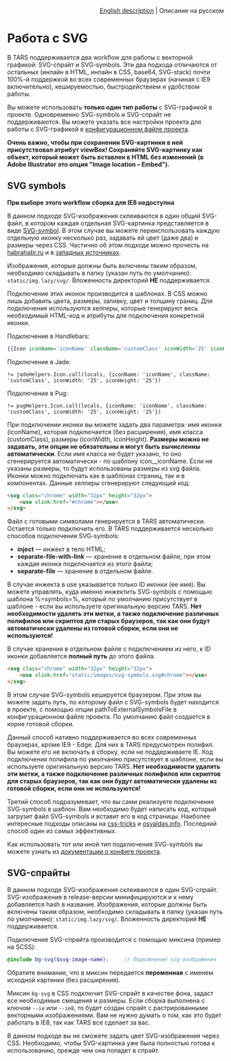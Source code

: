 <p align="right">
<a href="../en/svg-processing.md">English description</a> | Описание на русском
</p>

# Работа с SVG

В TARS поддерживается два workflow для работы с векторной графикой: SVG-спрайт и SVG-symbols. Эти два подхода отличаются от остальных (инлайн в HTML, инлайн в CSS, base64, SVG-stack) почти 100%-й поддержкой во всех современных браузерах (начиная с IE9 включительно), кешируемостью, быстродействием и удобством работы.

Вы можете использовать **только один тип работы** с SVG-графикой в проекте. Одновременно SVG-symbols и SVG-спрайт не поддерживаются. Вы можете указать все настройки проекта для работы с SVG-графикой в [конфигурационном файле проекта](options.md#svg).

**Очень важно, чтобы при сохранении SVG-картинки в ней присутствовал атрибут viewBox! Сохраняйте SVG-картинку как объект, который может быть вставлен в HTML без изменений (в Adobe Illustrator это опция "Image location – Embed").**

## SVG symbols

**При выборе этого workflow сборка для IE8 недоступна**

В данном подходе SVG-изображения склеиваются в один общий SVG-файл, в котором каждая отдельная SVG-картинка представляется в виде [SVG-symbol](https://developer.mozilla.org/ru/docs/Web/SVG/Element/symbol). В этом случае вы можете переиспользовать каждую отдельную иконку несколько раз, задавать ей цвет (даже два) и размеры через CSS. Частично об этом подходе можно прочесть на [habrahabr.ru](https://habrahabr.ru/post/272505/) и в [западных источниках](https://css-tricks.com/svg-symbol-good-choice-icons/).

Изображения, которые должны быть включены таким образом, необходимо складывать в папку (указан путь по умолчанию): `static/img.lazy/svg/`. Вложенность директорий **НЕ** поддерживается.

Подключение этих иконок производится в шаблонах. В CSS можно лишь добавить цвета, размеры, заливку, цвет и толщину границ. Для подключения используются хелперы, которые генерируют весь необходимый HTML-код и атрибуты для подключения конкретной иконки.

Подключение в Handlebars:

```handlebars
{{Icon iconName='iconName' className='customClass' iconWidth='25' iconHeight='25'}}
```

Подключение в Jade:

```jade
!= jadeHelpers.Icon.call(locals, {iconName: 'iconName', className: 'customClass', iconWidth: '25', iconHeight: '25'})
```

Подключение в Pug:

```jade
!= pugHelpers.Icon.call(locals, {iconName: 'iconName', className: 'customClass', iconWidth: '25', iconHeight: '25'})
```

При подключении иконки вы можете задать два параметра: имя иконки (iconName), которая подключается (без расширения), имя класса (customClass), размеры (iconWidth, iconHeight). **Размеры можно не задавать, эти опции не обязательны и могут быть вычисленны автоматически**. Если имя класса не будет указано, то оно сгенерируется автоматически - по шаблону icon__iconName. Если не указаны размеры, то будут использованы размеры из svg файла. Иконки можно подключать как в шаблонах страниц, так и в компонентах. Данные хелперы сгенерируют следующий код:

```html
<svg class="chrome" width="32px" height="32px">
    <use xlink:href="#chrome"></use>
</svg>
```

Файл с готовыми символами генерируется в TARS автоматически. Остается только подключить его. В TARS поддерживается несколько способов подключения SVG-symbols:
* **inject** — инжект в тело HTML;
* **separate-file-with-link** — хранение в отдельном файле, при этом каждая иконка подключается из этого файла;
* **separate-file** — хранение в отдельном файле.

В случае инжекта в use указывается только ID иконки (ее имя). Вы можете управлять, куда именно инжектить SVG-symbols с помощью шаблона %=symbols=%, который по умолчанию присутствует в шаблоне - если вы используете оригинальную версию TARS. **Нет необходимости удалять эти метки, а также подключение различных полифилов или скриптов для старых браузеров, так как они будут  автоматически удалены из готовой сборки, если они не используются!**

В случае хранения в отдельном файле с подключением из него, к ID иконки добавляется **полный путь** до этого файла.

```html
<svg class="chrome" width="32px" height="32px">
    <use xlink:href="static/images/svg-symbols.svg#chrome"></use>
</svg>
```

В этом случае SVG-symbols кешируется браузером. При этом вы можете задать путь, по которому файл с SVG-symbols будет находится в проекте, с помощью опции pathToExternalSymbolsFile в конфигурационном файле проекта. По умолчанию файл создается в корне готовой сборки.

Данный способ нативно поддерживается во всех современных браузерах, кроме IE9 - Edge. Для них в TARS предусмотрен полифил. Вы можете его не включать в сборку, если не поддерживаете IE. Код подключения полифила по умолчанию присутствует в шаблоне, если вы используете оригинальную версию TARS. **Нет необходимости удалять эти метки, а также подключение различных полифилов или скриптов для старых браузеров, так как они будут автоматически удалены из готовой сборки, если они не используются!**

Третий способ подразумевает, что вы сами реализуете подключение SVG-symbols в шаблон. Вам необходимо будет написать код, который загрузит файл SVG-symbols и вставит его в код страницы. Наиболее интересные подходы описаны на [css-tricks](https://css-tricks.com/ajaxing-svg-sprite/) и [osvaldas.info](http://osvaldas.info/caching-svg-sprite-in-localstorage). Последний способ один из самых эффективных.

Как использовать тот или иной тип подключения SVG-symbols вы можете узнать из [документации о конфиге проекта](options.md#svg).

## SVG-спрайты

В данном подходе SVG-изображения склеиваются в один SVG-спрайт. SVG-изображения в release-версии минифицируются и к нему добавляется hash в название. Изображения, которые должны быть включены таким образом, необходимо складывать в папку (указан путь по умолчанию): `static/img.lazy/svg/`. Вложенность директорий **НЕ** поддерживается.

Подключение SVG-спрайта производится с помощью миксина (пример на SCSS):

```scss
@include bg-svg($svg-image-name);     // Подключение svg-изображения
```

Обратите внимание, что в миксин передается **переменная** с именем исходной картинки (без расширения).

Миксин `bg-svg` в CSS подключит SVG-спрайт в качестве фона, задаст все необходимые смещения и размеры. Если сборка выполнена с ключом `--ie` или `--ie8`, то будет создан спрайт с растрированными векторными изображениями. Вам не нужно думать о том, как это будет работать в IE8, так как TARS все сделает за вас.

В данном подходе вы не сможете задать цвет SVG-изображения через CSS. Необходимо, чтобы SVG-картинка уже была полностью готова к использованию, прежде чем она попадет в спрайт.
